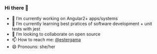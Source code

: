 ### Hi there 👋

<!--
**esterfania/esterfania** is a ✨ _special_ ✨ repository because its `README.md` (this file) appears on your GitHub profile.

- 🔭 I’m currently working on Angular2+ apps/systems
- 🌱 I’m currently learning best pratices of software development + unit tests with jest
- 👯 I’m looking to collaborate on open source
- 📫 How to reach me: [@estergama](https://linktr.ee/estergama)
- 😄 Pronouns: she/her
-->
- 🔭 I’m currently working on Angular2+ apps/systems
- 🌱 I’m currently learning best pratices of software development + unit tests with jest
- 👯 I’m looking to collaborate on open source
- 📫 How to reach me: [@estergama](https://linktr.ee/estergama)
- 😄 Pronouns: she/her
